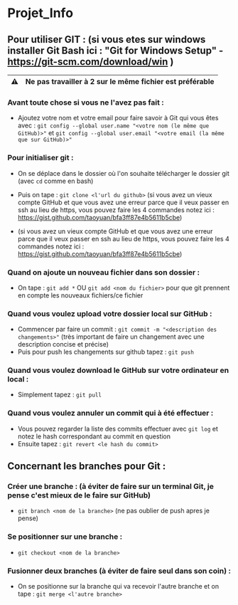 # Projet_Info
## Pour utiliser GIT : (si vous etes sur windows installer Git Bash ici : "Git for Windows Setup" - https://git-scm.com/download/win )

:warning: | Ne pas travailler à 2 sur le même fichier est préférable
:---: | :---

### Avant toute chose si vous ne l'avez pas fait :
- Ajoutez votre nom et votre email pour faire savoir à Git qui vous êtes avec : `git config --global user.name "<votre nom (le même que GitHub)>"` et `git config --global user.email "<votre email (la même que sur GitHub)>"`

### Pour initialiser git :
- On se déplace dans le dossier où l'on souhaite télécharger le dossier git (avec `cd` comme en bash)
- Puis on tape : `git clone <l'url du github>` (si vous avez un vieux compte GitHub et que vous avez une erreur parce que il veux passer en ssh au lieu de https, vous pouvez faire les 4 commandes notez ici : https://gist.github.com/taoyuan/bfa3ff87e4b5611b5cbe)

- (si vous avez un vieux compte GitHub et que vous avez une erreur parce que il veux passer en ssh au lieu de https, vous pouvez faire les 4 commandes notez ici : https://gist.github.com/taoyuan/bfa3ff87e4b5611b5cbe)

### Quand on ajoute un nouveau fichier dans son dossier :
- On tape : `git add *` OU `git add <nom du fichier>` pour que git prennent en compte les nouveaux fichiers/ce fichier

### Quand vous voulez upload votre dossier local sur GitHub :
- Commencer par faire un commit : `git commit -m "<description des changements>"` (très important de faire un changement avec une description concise et précise)
- Puis pour push les changements sur github tapez : `git push`

### Quand vous voulez download le GitHub sur votre ordinateur en local :
- Simplement tapez : `git pull`

### Quand vous voulez annuler un commit qui à été effectuer :
- Vous pouvez regarder la liste des commits effectuer avec `git log` et notez le hash correspondant au commit en question
- Ensuite tapez : `git revert <le hash du commit>`

## Concernant les branches pour Git :

### Créer une branche : (à éviter de faire sur un terminal Git, je pense c'est mieux de le faire sur GitHub)
- `git branch <nom de la branche>` (ne pas oublier de push apres je pense)

### Se positionner sur une branche :
- `git checkout <nom de la branche>`

### Fusionner deux branches (à éviter de faire seul dans son coin) :
- On se positionne sur la branche qui va recevoir l'autre branche et on tape : `git merge <l'autre branche>`